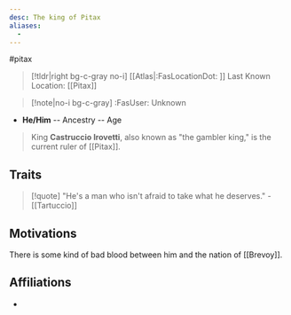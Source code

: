 ```yaml
---
desc: The king of Pitax
aliases:
  - 
---
```

#pitax
>[!tldr|right bg-c-gray no-i] [[Atlas|:FasLocationDot: ]] Last Known Location: [[Pitax]]

>[!note|no-i bg-c-gray] :FasUser: Unknown

- **He/Him** -- Ancestry -- Age

>King **Castruccio Irovetti**, also known as "the gambler king," is the current ruler of [[Pitax]].

## Traits

> [!quote] "He's a man who isn't afraid to take what he deserves." - [[Tartuccio]]

## Motivations
There is some kind of bad blood between him and the nation of [[Brevoy]].

## Affiliations
- 